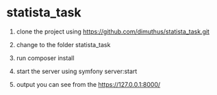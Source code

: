 # statista_task
1. clone the project using https://github.com/dimuthus/statista_task.git

2. change to the folder statista_task

3. run composer install 

4. start the server using symfony server:start

5. output you can see from the https://127.0.0.1:8000/
